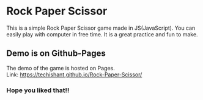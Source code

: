 
# Rock Paper Scissor

This is a simple Rock Paper Scissor game made in JS(JavaScript). You can easily play with computer in free time. It is a great practice and fun to make.
## Demo is on Github-Pages

The demo of the game is hosted on Pages.    
Link: https://techishant.github.io/Rock-Paper-Scissor/

### Hope you liked that!!
